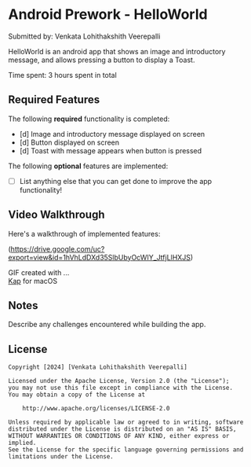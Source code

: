 # Android Prework - HelloWorld

Submitted by: Venkata Lohithakshith Veerepalli

HelloWorld is an android app that shows an image and introductory message, and allows pressing a button to display a Toast. 

Time spent: 3 hours spent in total

## Required Features

The following **required** functionality is completed:

* [d] Image and introductory message displayed on screen
* [d] Button displayed on screen
* [d] Toast with message appears when button is pressed 

The following **optional** features are implemented:

* [ ] List anything else that you can get done to improve the app functionality!

## Video Walkthrough

Here's a walkthrough of implemented features:

(https://drive.google.com/uc?export=view&id=1hVhLdDXd35SlbUbyOcWIY_JtfjLlHXJS)

GIF created with ...  
[Kap](https://getkap.co/) for macOS


## Notes

Describe any challenges encountered while building the app.

## License

    Copyright [2024] [Venkata Lohithakshith Veerepalli]

    Licensed under the Apache License, Version 2.0 (the "License");
    you may not use this file except in compliance with the License.
    You may obtain a copy of the License at

        http://www.apache.org/licenses/LICENSE-2.0

    Unless required by applicable law or agreed to in writing, software
    distributed under the License is distributed on an "AS IS" BASIS,
    WITHOUT WARRANTIES OR CONDITIONS OF ANY KIND, either express or implied.
    See the License for the specific language governing permissions and
    limitations under the License.
